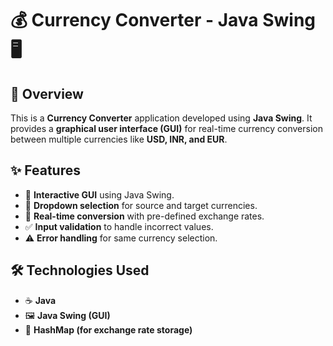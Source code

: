 # 💰 Currency Converter - Java Swing 🖥️

## 📌 Overview
This is a **Currency Converter** application developed using **Java Swing**. It provides a **graphical user interface (GUI)** for real-time currency conversion between multiple currencies like **USD, INR, and EUR**.

## ✨ Features
- 🎨 **Interactive GUI** using Java Swing.
- 🔄 **Dropdown selection** for source and target currencies.
- 💱 **Real-time conversion** with pre-defined exchange rates.
- ✅ **Input validation** to handle incorrect values.
- ⚠️ **Error handling** for same currency selection.

## 🛠️ Technologies Used
- ☕ **Java**
- 🖼️ **Java Swing (GUI)**
- 📂 **HashMap (for exchange rate storage)**
